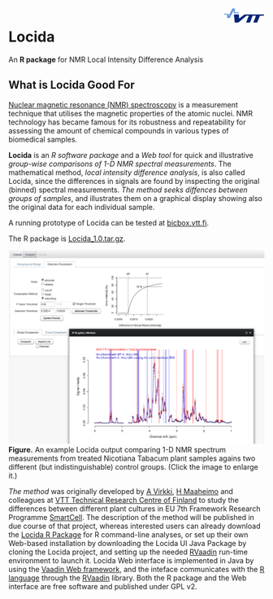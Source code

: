 <img align="right" src="Documentation/images/vttplain.png" />

Locida
======

An **R package** for NMR Local Intensity Difference Analysis

What is Locida Good For
--------------------

[Nuclear magnetic resonance (NMR) spectroscopy](http://en.wikipedia.org/wiki/Nuclear_magnetic_resonance_spectroscopy) is a measurement technique that utilises the magnetic properties of the atomic nuclei. NMR technology has became famous for its robustness and repeatability for assessing the amount of chemical compounds in various types of biomedical samples.

**Locida** is an *R software package* and a *Web tool* for quick and illustrative *group-wise comparisons of 1-D NMR spectral measurements*. The mathematical method, *local intensity difference analysis*, is also called Locida, since the differences in signals are found by inspecting the original (binned) spectral measurements. *The method seeks diffences between groups of samples*, and illustrates them on a graphical display showing also the original data for each individual sample. 

A running prototype of Locida can be tested at [bicbox.vtt.fi](http://bicbox.vtt.fi:8080/Locida).

The R package is [Locida_1.0.tar.gz](Rpkg/Locida_1.0.tar.gz?raw=true).

![Locida_overview.png](Documentation/images/Locida_overview.png?raw=true)
**Figure.** An example Locida output comparing 1-D NMR spectrum measurements from treated Nicotiana Tabacum plant samples agains two different (but indistinguishable) control groups. (Click the image to enlarge it.)

*The method* was originally developed by [A Virkki](http://fi.linkedin.com/in/arhovirkki), [H Maaheimo](http://www.researchgate.net/profile/Hannu_Maaheimo/) and colleagues at [VTT Technical Research Centre of Finland](http://www.vtt.fi/?lang=en) to study the differences between different plant cultures in EU 7th Framework Research Programme [SmartCell](http://www.smart-cell.org/). The description of the method will be published in due course of that project, whereas interested users can already download the [Locida R Package](Rpkg/Locida_1.0.tar.gz?raw=true) for R command-line analyses, or set up their own Web-based installation by downloading the Locida UI Java Package by cloning the Locida project, and setting up the needed [RVaadin](https://github.com/avirkki/RVaadin) run-time environment to launch it. Locida Web interface is implemented in Java by using the [Vaadin Web framework](http://vaadin.com), and the inteface communicates with the [R language](http://www.r-project.org) through the [RVaadin](https://github.com/avirkki/RVaadin) library. Both the R package and the Web interface are free software and published under GPL v2.



